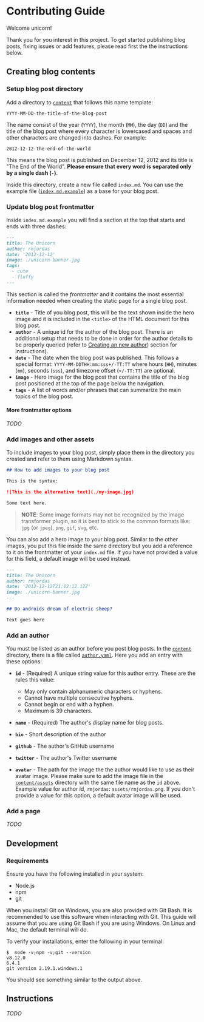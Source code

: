 # Contributing Guide

Welcome unicorn!

Thank you for you interest in this project. To get started publishing blog
posts, fixing issues or add features, please read first the the instructions
below.

## Creating blog contents

### Setup blog post directory

Add a directory to [`content`](content/) that follows this name template:

```
YYYY-MM-DD-the-title-of-the-blog-post
```

The name consist of the year (`YYYY`), the month (`MM`), the day (`DD`) and the
title of the blog post where every character is lowercased and spaces and other
characters are changed into dashes. For example:

```
2012-12-12-the-end-of-the-world
```

This means the blog post is published on December 12, 2012 and its title is
"The End of the World". **Please ensure that every word is separated only by a
single dash (`-`)**.

Inside this directory, create a new file called `index.md`. You can use the
example file ([`index.md.example`](/content/index.md.example)) as a base for
your blog post.

### Update blog post frontmatter

Inside `index.md.example` you will find a section at the top that starts and
ends with three dashes:

```md
---
title: The Unicorn
author: rmjordas
date: '2012-12-12'
image: ./unicorn-banner.jpg
tags:
  - cute
  - fluffy
---
```

This section is called the _frontmatter_ and it contains the most essential
information needed when creating the static page for a single blog post.

- **`title`** - Title of you blog post, this will be the text shown inside the
  hero image and it is included in the `<title>` of the HTML document for this
  blog post.
- **`author`** - A unique id for the author of the blog post. There is an
  additional setup that needs to be done in order for the author details to be
  properly queried (refer to [Creating an new author](#creating-a-new-author))
  section for instructions).
- **`date`** - The date when the blog post was published. This follows a special
  format: `YYYY-MM-DDTHH:mm:sss+/-TT:TT` where hours (`HH`), minutes (`mm`),
  seconds (`sss`), and timezone offset (`+/-TT:TT`) are optional.
- **`image`** - Hero image for the blog post that contains the title of the blog
  post positioned at the top of the page below the navigation.
- **`tags`** - A list of words and/or phrases that can summarize the main topics
  of the blog post.

#### More frontmatter options

_TODO_

### Add images and other assets

To include images to your blog post, simply place them in the directory you
created and refer to them using Markdown syntax.

```md
## How to add images to your blog post

This is the syntax:

![This is the alternative text](./my-image.jpg)

Some text here.
```

> **NOTE**: Some image formats may not be recognized by the image transformer
> plugin, so it is best to stick to the common formats like: `jpg` (or `jpeg`),
> `png`, `gif`, `svg`, etc.

You can also add a hero image to your blog post. Similar to the other images,
you put this file inside the same directory but you add a reference to it on the
frontmatter of your `index.md` file. If you have not provided a value for this
field, a default image will be used instead.

```md
---
title: The Unicorn
author: rmjordas
date: '2012-12-12T21:12:12.12Z'
image: ./unicorn-banner.jpg
---

## Do androids dream of electric sheep?

Text goes here
```

### Add an author

You must be listed as an author before you post blog posts. In the
[`content`](content/) directory, there is a file called
[`author.yaml`](content/author.yaml). Here you add an entry with these options:

- **`id`** - (Required) A unique string value for this author entry. These are the rules
  this value:

  - May only contain alphanumeric characters or hyphens.
  - Cannot have multiple consecutive hyphens.
  - Cannot begin or end with a hyphen.
  - Maximum is 39 characters.

- **`name`** - (Required) The author's display name for blog posts.
- **`bio`** - Short description of the author
- **`github`** - The author's GitHub username
- **`twitter`** - The author's Twitter username
- **`avatar`** - The path for the image the the author would like to use as
  their avatar image. Please make sure to add the image file in the
  [`content/assets`](content/assets) directory with the same file name as the
  `id` above. Example value for author id, `rmjordas`: `assets/rmjordas.png`. If
  you don't provide a value for this option, a default avatar image will be
  used.

### Add a page

_TODO_

## Development

### Requirements

Ensure you have the following installed in your system:

- Node.js
- npm
- git

When you install Git on Windows, you are also provided with Git Bash. It is
recommended to use this software when interacting with Git. This guide will
assume that you are using Git Bash if you are using Windows. On Linux and Mac,
the default terminal will do.

To verify your installations, enter the following in your terminal:

```console
$  node -v;npm -v;git --version
v8.12.0
6.4.1
git version 2.19.1.windows.1
```

You should see something similar to the output above.

## Instructions

_TODO_
